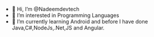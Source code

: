 - 👋 Hi, I’m @Nadeemdevtech
- 👀 I’m interested in Programming Languages 
- 🌱 I’m currently learning Android and before I have done Java,C#,NodeJs,.Net,JS and Angular.

<!---
Nadeemdevtech/Nadeemdevtech is a ✨ special ✨ repository because its `README.md` (this file) appears on your GitHub profile.
You can click the Preview link to take a look at your changes.
--->
